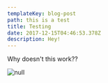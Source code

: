 ```yaml
---
templateKey: blog-post
path: this is a test
title: Testing
date: 2017-12-15T04:46:53.378Z
description: Hey!
---
```

Why doesn't this work??

![null](/img/products-full-width.jpg)
